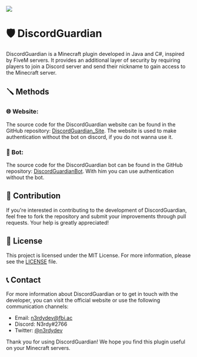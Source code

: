 ![](https://cdn.discordapp.com/attachments/889233196091342920/1107369104177897572/javaw_bBwHksmWpB.png)

# 🛡️ DiscordGuardian

DiscordGuardian is a Minecraft plugin developed in Java and C#, inspired by FiveM servers. It provides an additional layer of security by requiring players to join a Discord server and send their nickname to gain access to the Minecraft server.

## 🪛 Methods

### 🌐 Website:

The source code for the DiscordGuardian website can be found in the GitHub repository: [DiscordGuardian_Site](https://github.com/iagof-dev/DiscordGuardian_Site). The website is used to make authentication without the bot on discord, if you do not wanna use it.

### 🤖 Bot:

The source code for the DiscordGuardian bot can be found in the GitHub repository: [DiscordGuardianBot](https://github.com/iagof-dev/DiscordGuardianBot). With him you can use authentication without the bot.

## 🤝 Contribution

If you're interested in contributing to the development of DiscordGuardian, feel free to fork the repository and submit your improvements through pull requests. Your help is greatly appreciated!

## 📜 License

This project is licensed under the MIT License. For more information, please see the [LICENSE](LICENSE) file.

## 📞 Contact

For more information about DiscordGuardian or to get in touch with the developer, you can visit the official website or use the following communication channels:

- Email: [n3rdydev@fbi.ac](mailto:n3rdydev@fbi.ac)
- Discord: N3rdy#2766
- Twitter: [@n3rdydev](https://twitter.com/n3rdydev)

Thank you for using DiscordGuardian! We hope you find this plugin useful on your Minecraft servers.
